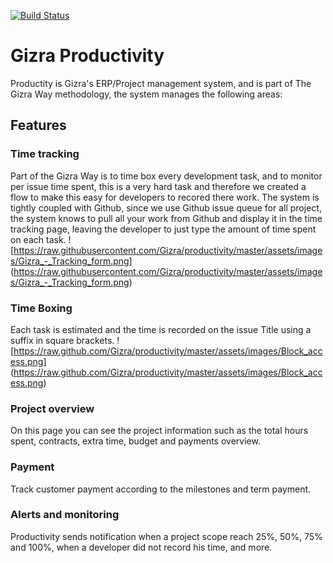 [![Build Status](https://travis-ci.org/Gizra/productivity.svg)](https://travis-ci.org/Gizra/productivity)


# Gizra Productivity 
Productity is Gizra's ERP/Project management system, and is part of The Gizra Way
methodology, the system manages the following areas:

## Features

### Time tracking
Part of the Gizra Way is to time box every development task,
and to monitor per issue time spent, this is a very hard task and therefore we
created a flow to make this easy for developers to recored there work.
The system is tightly coupled with Github, since we use Github issue queue for
all project, the system knows to pull all your work from Github and display it
in the time tracking page, leaving the developer to just type the amount of time
spent on each task.
![https://raw.githubusercontent.com/Gizra/productivity/master/assets/images/Gizra_-_Tracking_form.png]
(https://raw.githubusercontent.com/Gizra/productivity/master/assets/images/Gizra_-_Tracking_form.png)

### Time Boxing
Each task is estimated and the time is recorded on the issue Title using a suffix in square brackets.
![https://raw.github.com/Gizra/productivity/master/assets/images/Block_access.png]
(https://raw.github.com/Gizra/productivity/master/assets/images/Block_access.png)

### Project overview
On this page you can see the project information such as the total hours spent, contracts, extra time, budget and payments overview.

### Payment
Track customer payment according to the milestones and term payment.

### Alerts and monitoring
Productivity sends notification when a project scope reach 25%, 50%, 75% and 100%, when a developer did not record his time, and more.
